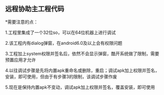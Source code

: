 ## 远程协助主工程代码

*需要注意的点：

1.工程里集成了一个32位so，可以在64位机器上进行调试

2.该工程内有dialog弹窗，在android6.0及以上会有权限问题

3.工程加上system权限并签名后，依然不会显示弹窗，酷开系统做了限制，需要预置应用才允许

4.以往调试步骤是先将内置apk重命名或删除，重启；调试apk加上权限并签名，安装，即可使用，但由于有步骤3的限制，该调试步骤作废

5.现在是保持内置apk不变动，调试apk加上权限并签名，覆盖安装，即可使用

